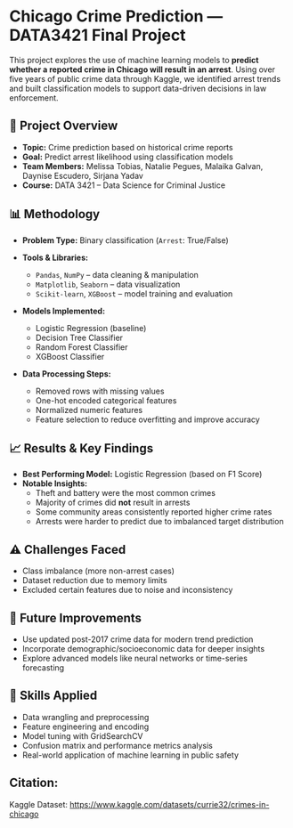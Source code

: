 
# Chicago Crime Prediction — DATA3421 Final Project

This project explores the use of machine learning models to **predict whether a reported crime in Chicago will result in an arrest**. Using over five years of public crime data through Kaggle, we identified arrest trends and built classification models to support data-driven decisions in law enforcement.

## 📌 Project Overview

- **Topic:** Crime prediction based on historical crime reports
- **Goal:** Predict arrest likelihood using classification models
- **Team Members:** Melissa Tobias, Natalie Pegues, Malaika Galvan, Daynise Escudero, Sirjana Yadav
- **Course:** DATA 3421 – Data Science for Criminal Justice

## 📊 Methodology

- **Problem Type:** Binary classification (`Arrest`: True/False)
- **Tools & Libraries:**
  - `Pandas`, `NumPy` – data cleaning & manipulation
  - `Matplotlib`, `Seaborn` – data visualization
  - `Scikit-learn`, `XGBoost` – model training and evaluation

- **Models Implemented:**
  - Logistic Regression (baseline)
  - Decision Tree Classifier
  - Random Forest Classifier
  - XGBoost Classifier

- **Data Processing Steps:**
  - Removed rows with missing values
  - One-hot encoded categorical features
  - Normalized numeric features
  - Feature selection to reduce overfitting and improve accuracy

## 📈 Results & Key Findings

- **Best Performing Model:** Logistic Regression (based on F1 Score)
- **Notable Insights:**
  - Theft and battery were the most common crimes
  - Majority of crimes did **not** result in arrests
  - Some community areas consistently reported higher crime rates
  - Arrests were harder to predict due to imbalanced target distribution

## ⚠️ Challenges Faced

- Class imbalance (more non-arrest cases)
- Dataset reduction due to memory limits
- Excluded certain features due to noise and inconsistency

## 🔮 Future Improvements

- Use updated post-2017 crime data for modern trend prediction
- Incorporate demographic/socioeconomic data for deeper insights
- Explore advanced models like neural networks or time-series forecasting

## 🧰 Skills Applied

- Data wrangling and preprocessing
- Feature engineering and encoding
- Model tuning with GridSearchCV
- Confusion matrix and performance metrics analysis
- Real-world application of machine learning in public safety


## Citation: 
Kaggle Dataset: https://www.kaggle.com/datasets/currie32/crimes-in-chicago
